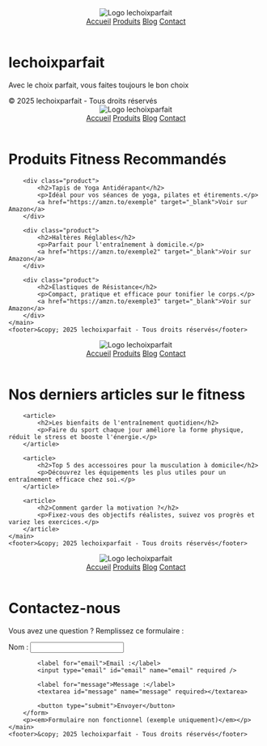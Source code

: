 <!DOCTYPE html>
<html lang="fr">
<head>
    <meta charset="UTF-8" />
    <meta name="viewport" content="width=device-width, initial-scale=1.0"/>
    <title>lechoixparfait</title>
    <link rel="stylesheet" href="style.css"/>
</head>
<body>
    <header>
        <img src="logo.png" alt="Logo lechoixparfait" class="logo"/>
        <nav>
            <a href="index.html">Accueil</a>
            <a href="produits.html">Produits</a>
            <a href="blog.html">Blog</a>
            <a href="contact.html">Contact</a>
        </nav>
    </header>
    <main>
        <h1>lechoixparfait</h1>
        <p>Avec le choix parfait, vous faites toujours le bon choix</p>
    </main>
    <footer>&copy; 2025 lechoixparfait - Tous droits réservés</footer>
</body>
</html>
<!DOCTYPE html>
<html lang="fr">
<head>
    <meta charset="UTF-8" />
    <meta name="viewport" content="width=device-width, initial-scale=1.0"/>
    <title>Nos Produits – lechoixparfait</title>
    <link rel="stylesheet" href="style.css"/>
</head>
<body>
    <header>
        <img src="logo.png" alt="Logo lechoixparfait" class="logo"/>
        <nav>
            <a href="index.html">Accueil</a>
            <a href="produits.html" class="active">Produits</a>
            <a href="blog.html">Blog</a>
            <a href="contact.html">Contact</a>
        </nav>
    </header>
    <main>
        <h1>Produits Fitness Recommandés</h1>

        <div class="product">
            <h2>Tapis de Yoga Antidérapant</h2>
            <p>Idéal pour vos séances de yoga, pilates et étirements.</p>
            <a href="https://amzn.to/exemple" target="_blank">Voir sur Amazon</a>
        </div>

        <div class="product">
            <h2>Haltères Réglables</h2>
            <p>Parfait pour l'entraînement à domicile.</p>
            <a href="https://amzn.to/exemple2" target="_blank">Voir sur Amazon</a>
        </div>

        <div class="product">
            <h2>Élastiques de Résistance</h2>
            <p>Compact, pratique et efficace pour tonifier le corps.</p>
            <a href="https://amzn.to/exemple3" target="_blank">Voir sur Amazon</a>
        </div>
    </main>
    <footer>&copy; 2025 lechoixparfait - Tous droits réservés</footer>
</body>
</html>
<!DOCTYPE html>
<html lang="fr">
<head>
    <meta charset="UTF-8" />
    <meta name="viewport" content="width=device-width, initial-scale=1.0"/>
    <title>Blog – lechoixparfait</title>
    <link rel="stylesheet" href="style.css"/>
</head>
<body>
    <header>
        <img src="logo.png" alt="Logo lechoixparfait" class="logo"/>
        <nav>
            <a href="index.html">Accueil</a>
            <a href="produits.html">Produits</a>
            <a href="blog.html" class="active">Blog</a>
            <a href="contact.html">Contact</a>
        </nav>
    </header>
    <main>
        <h1>Nos derniers articles sur le fitness</h1>

        <article>
            <h2>Les bienfaits de l'entraînement quotidien</h2>
            <p>Faire du sport chaque jour améliore la forme physique, réduit le stress et booste l'énergie.</p>
        </article>

        <article>
            <h2>Top 5 des accessoires pour la musculation à domicile</h2>
            <p>Découvrez les équipements les plus utiles pour un entraînement efficace chez soi.</p>
        </article>

        <article>
            <h2>Comment garder la motivation ?</h2>
            <p>Fixez-vous des objectifs réalistes, suivez vos progrès et variez les exercices.</p>
        </article>
    </main>
    <footer>&copy; 2025 lechoixparfait - Tous droits réservés</footer>
</body>
</html><!DOCTYPE html>
<html lang="fr">
<head>
    <meta charset="UTF-8" />
    <meta name="viewport" content="width=device-width, initial-scale=1.0"/>
    <title>Contact – lechoixparfait</title>
    <link rel="stylesheet" href="style.css"/>
</head>
<body>
    <header>
        <img src="logo.png" alt="Logo lechoixparfait" class="logo"/>
        <nav>
            <a href="index.html">Accueil</a>
            <a href="produits.html">Produits</a>
            <a href="blog.html">Blog</a>
            <a href="contact.html" class="active">Contact</a>
        </nav>
    </header>
    <main>
        <h1>Contactez-nous</h1>
        <p>Vous avez une question ? Remplissez ce formulaire :</p>
        <form>
            <label for="nom">Nom :</label>
            <input type="text" id="nom" name="nom" required />

            <label for="email">Email :</label>
            <input type="email" id="email" name="email" required />

            <label for="message">Message :</label>
            <textarea id="message" name="message" required></textarea>

            <button type="submit">Envoyer</button>
        </form>
        <p><em>Formulaire non fonctionnel (exemple uniquement)</em></p>
    </main>
    <footer>&copy; 2025 lechoixparfait - Tous droits réservés</footer>
</body>
</html>
